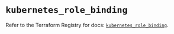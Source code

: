# `kubernetes_role_binding`

Refer to the Terraform Registry for docs: [`kubernetes_role_binding`](https://registry.terraform.io/providers/hashicorp/kubernetes/2.29.0/docs/resources/role_binding).
